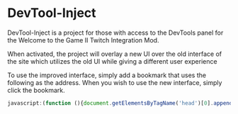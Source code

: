 # DevTool-Inject

DevTool-Inject is a project for those with access to the DevTools panel for the Welcome to the Game II Twitch Integration Mod.

When activated, the project will overlay a new UI over the old interface of the site which utilizes the old UI while giving a different user experience

To use the improved interface, simply add a bookmark that uses the following as the address. When you wish to use the new interface, simply click the bookmark.

```javascript
javascript:(function (){document.getElementsByTagName('head')[0].appendChild(document.createElement('script')).src='https://fiercethundr.github.io/DevTool-Inject/inject.js'}());
```

